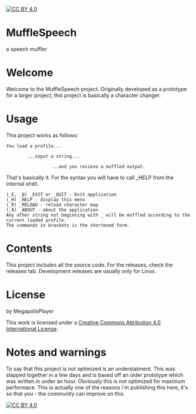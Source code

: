 [![CC BY 4.0][cc-by-shield]][cc-by]

# MuffleSpeech
a speech muffler

# Welcome
Welcome to the MuffleSpeech project.
Originally developed as a prototype for a larger project, this project is basically a character changer.

# Usage
This project works as follows:

    You load a profile...

            ...input a string...
           
                     ...and you recieve a muffled output.
                    
That's basically it. For the syntax you will have to call _HELP from the internal shell.

    (_E, _Q) _EXIT or _QUIT - Exit application
	(_H) _HELP - display this menu
    (_R) _RELOAD - reload character map
	(_A) _ABOUT - about the application
	Any other string not beginning with _ will be muffled according to the current loaded profile.
	The commands in brackets is the shortened form.

# Contents
This project includes all the source code. For the releases, check the releases tab. Development releases are usually only for Linux.

# License
by MegapolisPlayer


This work is licensed under a
[Creative Commons Attribution 4.0 International License][cc-by].

# Notes and warnings
To say that this project is not optimized is an understatment. This was slapped together in a few days and is based off an older prototype which was written in under an hour. Obviously this is not optimized for maximum performace. This is actually one of the reasons i'm publishing this here, it's so that you - the community can improve on this.

[![CC BY 4.0][cc-by-image]][cc-by]

[cc-by]: http://creativecommons.org/licenses/by/4.0/
[cc-by-image]: https://i.creativecommons.org/l/by/4.0/88x31.png
[cc-by-shield]: https://img.shields.io/badge/License-CC%20BY%204.0-lightgrey.svg
